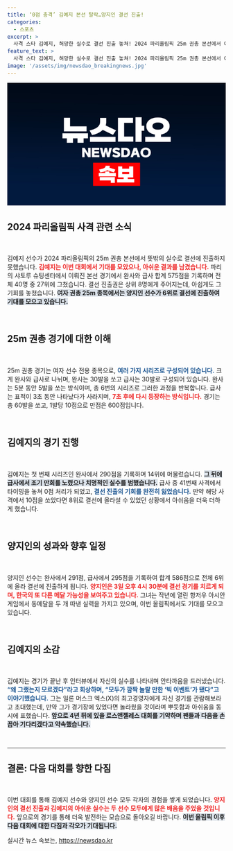 ```yaml
---
title: ‘0점 충격’ 김예지 본선 탈락…양지인 결선 진출!
categories:
  - 스포츠
excerpt: >
  사격 스타 김예지, 허망한 실수로 결선 진출 놓쳐! 2024 파리올림픽 25m 권총 본선에서 예상치 못한 0점 사격이 주목받으며, 양지인은 6위로 결선 진출. 4년 후를 기약하는 김예지의 진솔한 마음이 전해진다.
feature_text: >
  사격 스타 김예지, 허망한 실수로 결선 진출 놓쳐! 2024 파리올림픽 25m 권총 본선에서 예상치 못한 0점 사격이 주목받으며, 양지인은 6위로 결선 진출. 4년 후를 기약하는 김예지의 진솔한 마음이 전해진다.
image: '/assets/img/newsdao_breakingnews.jpg'
---
```


<p><img src="/assets/img/newsdao_breakingnews.jpg" alt="cryptoinkorea 속보" /></p>

<h2 data-ke-size="size26">2024 파리올림픽 사격 관련 소식</h2>

<p data-ke-size="size16">&nbsp;</p>

<p>김예지 선수가 2024 파리올림픽의 25m 권총 본선에서 뜻밖의 실수로 결선에 진출하지 못했습니다. <b><span style="color: #ee2323;">김예지는 이번 대회에서 기대를 모았으나, 아쉬운 결과를 남겼습니다.</span></b> 파리의 샤토루 슈팅센터에서 이뤄진 본선 경기에서 완사와 급사 합계 575점을 기록하며 전체 40명 중 27위에 그쳤습니다. 결선 진출권은 상위 8명에게 주어지는데, 아쉽게도 그 기회를 놓쳤습니다. <b><span style="background-color: #21538527;">여자 권총 25m 종목에서는 양지인 선수가 6위로 결선에 진출하여 기대를 모으고 있습니다.</span></b> </p>

<p data-ke-size="size16">&nbsp;</p>

<h2 data-ke-size="size26">25m 권총 경기에 대한 이해</h2>

<p data-ke-size="size16">&nbsp;</p>

<p>25m 권총 경기는 여자 선수 전용 종목으로, <b><span style="color: #1a5490;">여러 가지 시리즈로 구성되어 있습니다.</span></b> 크게 완사와 급사로 나뉘며, 완사는 30발을 쏘고 급사는 30발로 구성되어 있습니다. 완사는 5분 동안 5발을 쏘는 방식이며, 총 6번의 시리즈로 그러한 과정을 반복합니다. 급사는 표적이 3초 동안 나타났다가 사라지며, <b><span style="color: #ee2323;">7초 후에 다시 등장하는 방식입니다.</span></b> 경기는 총 60발을 쏘고, 1발당 10점으로 만점은 600점입니다.</p>

<p data-ke-size="size16">&nbsp;</p>

<h2 data-ke-size="size26">김예지의 경기 진행</h2>

<p data-ke-size="size16">&nbsp;</p>

<p>김예지는 첫 번째 시리즈인 완사에서 290점을 기록하며 14위에 머물렀습니다. <b><span style="background-color: #21538527;">그 뒤에 급사에서 조기 만회를 노렸으나 치명적인 실수를 범했습니다.</span></b> 급사 중 41번째 사격에서 타이밍을 놓쳐 0점 처리가 되었고, <b><span style="color: #1a5490;">결선 진출의 기회를 완전히 잃었습니다.</span></b> 만약 해당 사격에서 10점을 쏘았다면 8위로 결선에 올라설 수 있었던 상황에서 아쉬움을 더욱 더하게 했습니다.</p>

<p data-ke-size="size16">&nbsp;</p>

<h2 data-ke-size="size26">양지인의 성과와 향후 일정</h2>

<p data-ke-size="size16">&nbsp;</p>

<p>양지인 선수는 완사에서 291점, 급사에서 295점을 기록하여 합계 586점으로 전체 6위에 올라 결선에 진출하게 됩니다. <b><span style="color: #ee2323;">양지인은 3일 오후 4시 30분에 결선 경기를 치르게 되며, 한국의 또 다른 메달 가능성을 보여주고 있습니다.</span></b> 그녀는 작년에 열린 항저우 아시안게임에서 동메달을 두 개 따낸 실력을 가지고 있으며, 이번 올림픽에서도 기대를 모으고 있습니다.</p>

<p data-ke-size="size16">&nbsp;</p>

<h2 data-ke-size="size26">김예지의 소감</h2>

<p data-ke-size="size16">&nbsp;</p>

<p>김예지는 경기가 끝난 후 인터뷰에서 자신의 실수를 나타내며 안타까움을 드러냈습니다. <b><span style="color: #1a5490;">“왜 그랬는지 모르겠다”라고 회상하며, “모두가 깜짝 놀랄 만한 ‘빅 이벤트’가 됐다”고 이야기했습니다.</span></b> 그는 일론 머스크 엑스(X)의 최고경영자에게 자신 경기를 관람해보라고 초대했는데, 만약 그가 경기장에 있었다면 놀라웠을 것이라며 뿌듯함과 아쉬움을 동시에 표했습니다. <b><span style="background-color: #21538527;">앞으로 4년 뒤에 있을 로스앤젤레스 대회를 기약하며 팬들과 다음을 손꼽아 기다리겠다고 약속했습니다.</span></b></p>

<p data-ke-size="size16">&nbsp;</p>

<hr />

<h2 data-ke-size="size26">결론: 다음 대회를 향한 다짐</h2>

<p data-ke-size="size16">&nbsp;</p>

<p>이번 대회를 통해 김예지 선수와 양지인 선수 모두 각자의 경험을 쌓게 되었습니다. <b><span style="color: #ee2323;">양지인의 결선 진출과 김예지의 아쉬운 실수는 두 선수 모두에게 많은 배움을 주었을 것입니다.</span></b> 앞으로의 경기를 통해 더욱 발전하는 모습으로 돌아오길 바랍니다. <b><span style="background-color: #21538527;">이번 올림픽 이후 다음 대회에 대한 다짐과 각오가 기대됩니다.</span></b></p>
실시간 뉴스 속보는, <a href="https://newsdao.kr" rel="dofollow">https://newsdao.kr</a>


